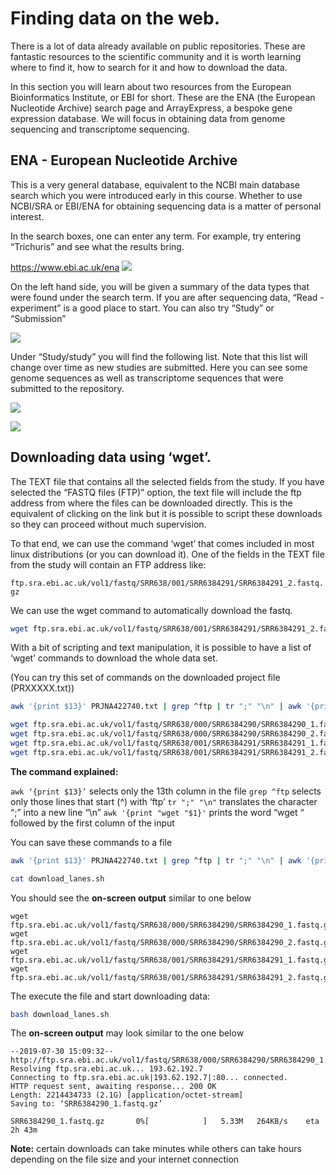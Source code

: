 # Finding data on the web.

There is a lot of data already available on public repositories. These are fantastic resources to the scientific community and it is worth learning where to find it, how to search for it and how to download the data. 

In this section you will learn about two resources from the European Bioinformatics Institute, or EBI for short. These are the ENA (the European Nucleotide Archive) search page and ArrayExpress, a bespoke gene expression database. We will focus in obtaining data from genome sequencing and transcriptome sequencing.

## ENA - European Nucleotide Archive

This is a very general database, equivalent to the NCBI main database search which you were introduced early in this course. Whether to use NCBI/SRA or EBI/ENA for obtaining sequencing data is a matter of personal interest. 

In the search boxes, one can enter any term. For example, try entering “Trichuris” and see what the results bring. 

https://www.ebi.ac.uk/ena
![](./figures/repo1)

On the left hand side, you will be given a summary of the data types that were found under the search term. If you are after sequencing data, “Read - experiment” is a good place to start. You can also try “Study” or “Submission”

![](./figures/repo2)

Under “Study/study” you will find the following list. Note that this list will change over time as new studies are submitted. Here you can see some genome sequences as well as transcriptome sequences that were submitted to the repository. 

![](./figures/repo3)

![](./figures/repo4)

## Downloading data using ‘wget’.

The TEXT file that contains all the selected fields from the study. If you have selected the “FASTQ files (FTP)” option, the text file will include the ftp address from where the files can be downloaded directly. This is the equivalent of clicking on the link but it is possible to script these downloads so they can proceed without much supervision. 

To that end, we can use the command ‘wget’ that comes included in most linux distributions (or you can download it). One of the fields in the TEXT file from the study will contain an FTP address like:

`ftp.sra.ebi.ac.uk/vol1/fastq/SRR638/001/SRR6384291/SRR6384291_2.fastq.gz`

We can use the wget command to automatically download the fastq.

```bash
wget ftp.sra.ebi.ac.uk/vol1/fastq/SRR638/001/SRR6384291/SRR6384291_2.fastq.gz
```

With a bit of scripting and text manipulation, it is possible to have a list of ‘wget’ commands to download the whole data set.

(You can try this set of commands on the downloaded project file (PRXXXXX.txt))

```bash
awk '{print $13}' PRJNA422740.txt | grep ^ftp | tr ";" "\n" | awk '{print "wget "$1}' 

wget ftp.sra.ebi.ac.uk/vol1/fastq/SRR638/000/SRR6384290/SRR6384290_1.fastq.gz
wget ftp.sra.ebi.ac.uk/vol1/fastq/SRR638/000/SRR6384290/SRR6384290_2.fastq.gz
wget ftp.sra.ebi.ac.uk/vol1/fastq/SRR638/001/SRR6384291/SRR6384291_1.fastq.gz
wget ftp.sra.ebi.ac.uk/vol1/fastq/SRR638/001/SRR6384291/SRR6384291_2.fastq.gz
```

**The command explained:**

`awk ‘{print $13}’` 		  selects only the 13th column in the file
`grep ^ftp`			          selects only those lines that start (^) with ‘ftp’
`tr ";" "\n"` 			      translates the character “;” into a new line “\n”
`awk '{print "wget "$1}'`	prints the word “wget “ followed by the first column of the input

You can save these commands to a file

```bash
awk '{print $13}' PRJNA422740.txt | grep ^ftp | tr ";" "\n" | awk '{print "wget "$1}' > download_lanes.sh 

cat download_lanes.sh
```

You should see the **on-screen output** similar to one below

```
wget ftp.sra.ebi.ac.uk/vol1/fastq/SRR638/000/SRR6384290/SRR6384290_1.fastq.gz
wget ftp.sra.ebi.ac.uk/vol1/fastq/SRR638/000/SRR6384290/SRR6384290_2.fastq.gz
wget ftp.sra.ebi.ac.uk/vol1/fastq/SRR638/001/SRR6384291/SRR6384291_1.fastq.gz
wget ftp.sra.ebi.ac.uk/vol1/fastq/SRR638/001/SRR6384291/SRR6384291_2.fastq.gz
```

The execute the file and start downloading data:

```bash
bash download_lanes.sh 
```

The **on-screen output** may look similar to the one below
```
--2019-07-30 15:09:32--  http://ftp.sra.ebi.ac.uk/vol1/fastq/SRR638/000/SRR6384290/SRR6384290_1.fastq.gz
Resolving ftp.sra.ebi.ac.uk... 193.62.192.7
Connecting to ftp.sra.ebi.ac.uk|193.62.192.7|:80... connected.
HTTP request sent, awaiting response... 200 OK
Length: 2214434733 (2.1G) [application/octet-stream]
Saving to: ‘SRR6384290_1.fastq.gz’

SRR6384290_1.fastq.gz       0%[            ]   5.33M   264KB/s    eta 2h 43m 
```
**Note:** certain downloads can take minutes while others can take  hours depending on the file size and your internet connection




